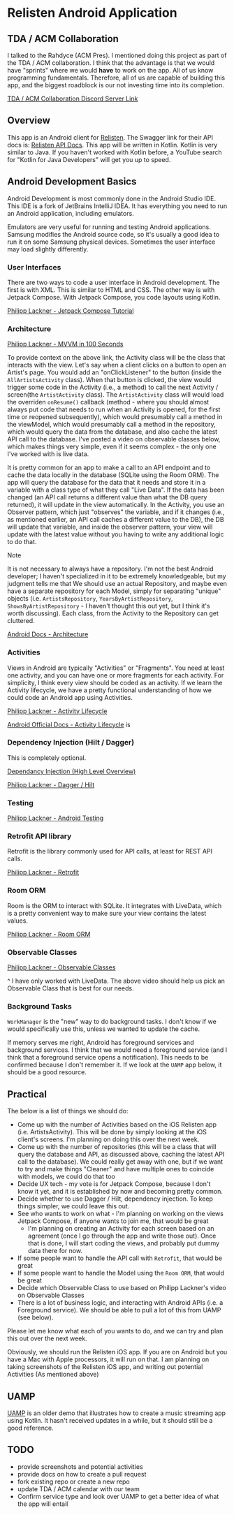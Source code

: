 # Relisten Android Application

## TDA / ACM Collaboration

I talked to the Rahdyce (ACM Pres). I mentioned doing this project as part of the TDA / ACM collaboration. I think that the advantage
is that we would have "sprints" where we would **have** to work on the app. All of us know programming fundamentals. Therefore, all of us
are capable of building this app, and the biggest roadblock is our not investing time into its completion.

[TDA / ACM Collaboration Discord Server Link](https://discord.gg/ZBbnnvs6)

## Overview

This app is an Android client for [Relisten](https://relisten.net/). 
The Swagger link for their API docs is: [Relisten API Docs](https://api.relisten.net/api-docs/index.html). This app will be written in
Kotlin. Kotlin is very similar to Java. If you haven't worked with Kotlin before, a YouTube search for "Kotlin for Java Developers"
will get you up to speed.

## Android Development Basics

Android Development is most commonly done in the Android Studio IDE. This IDE is a fork of JetBrains IntelliJ IDEA.
It has everything you need to run an Android application, including emulators.

Emulators are very useful for running and testing Android applications. Samsung modifies the Android source code, so it's usually
a good idea to run it on some Samsung physical devices. Sometimes the user interface may load slightly differently.

### User Interfaces

There are two ways to code a user interface in Android development. The first is with XML. This is similar to HTML and CSS.
The other way is with Jetpack Compose. With Jetpack Compose, you code layouts using Kotlin. 

[Philipp Lackner - Jetpack Compose Tutorial](https://www.youtube.com/watch?v=6_wK_Ud8--0)

### Architecture

[Philipp Lackner - MVVM in 100 Seconds](https://www.youtube.com/watch?v=-xTqfilaYow)

To provide context on the above link, the Activity class will be the class that interacts with the view. Let's say when a client clicks on a button to open an Artist's page. You would add an "onClickListener" to the button (inside the `AllArtistsActivity` class).
When that button is clicked, the view would trigger some code in the Activity (i.e., a method) to call the next Activity / screen(the `ArtistActivity` class). The `ArtistActivity` class will
would load the overriden `onResume()` callback (method - where you should almost always put code that needs to run when an Activity is opened, for the first time or reopened subsequently), which would presumably call a method in the viewModel, which would presumably call a method in the repository, which would query the data from
the database, and also cache the latest API call to the database. I've posted a video on observable classes below, which makes things very simple, even if it seems complex - the only one I've worked with is live data. 

It is pretty common for an app to make a call to an API endpoint and to cache the data locally in the database (SQLite using the Room ORM). The app will query the
database for the data that it needs and store it in a variable with a class type of what they call "Live Data". If the data has been changed (an API call returns a different value than what the DB query returned), it will update in the view automatically. In the Activity, you use an Observer pattern, which just
"observes" the variable, and if it changes (i.e., as mentioned earlier, an API call caches a different value to the DB), the DB will update that variable, and inside the observer pattern, your view will update with the latest value without you having to write any additional logic to do that.


>[!NOTE]
>It is not necessary to always have a repository. I'm not the best Android developer; I haven't specialized in it to be extremely knowledgeable, but my judgment tells me that
We should use an actual Repository, and maybe even have a separate repository for each Model, simply for separating "unique" objects (i.e. `ArtistsRepository`, `YearsByArtistRepository`, `ShowsByArtistRepository` - I haven't thought this out yet, but I think it's worth discussing). Each class, from the Activity to the Repository can get cluttered.

[Android Docs - Architecture](https://developer.android.com/topic/architecture)

### Activities

Views in Android are typically "Activities" or "Fragments". You need at least one activity, and you can have one or more fragments for
each activity. For simplicity, I think every view should be coded as an activity. If we learn the Activity lifecycle, we have a pretty functional understanding of how we could code an Android app using Activities.

[Philipp Lackner - Activity Lifecycle](https://www.youtube.com/watch?v=SJw3Nu_h8kk)

[Android Official Docs - Activity Lifecycle](https://developer.android.com/guide/components/activities/activity-lifecycle) is

### Dependency Injection (Hilt / Dagger)

This is completely optional.

[Dependancy Injection (High Level Overview)](https://www.youtube.com/watch?v=tYZd8hserms)

[Philipp Lackner - Dagger / Hilt](https://www.youtube.com/watch?v=bbMsuI2p1DQ)

### Testing

[Philipp Lackner - Android Testing](https://www.youtube.com/watch?v=nDCCwyS0_MQ)

### Retrofit API library 

Retrofit is the library commonly used for API calls, at least for REST API calls. 

[Philipp Lackner - Retrofit](https://www.youtube.com/watch?v=t6Sql3WMAnk)

### Room ORM

Room is the ORM to interact with SQLite. It integrates with LiveData, which is a pretty convenient way to make sure your view contains
the latest values. 

[Philipp Lackner - Room ORM](https://www.youtube.com/watch?v=bOd3wO0uFr8)

### Observable Classes

[Philipp Lackner - Observable Classes](https://www.youtube.com/watch?v=6Jc6-INantQ)

^ I have only worked with LiveData. The above video should help us pick an Observable Class that is best for our needs.

### Background Tasks

`WorkManager` is the "new" way to do background tasks. I don't know if we would specifically use this, unless we wanted to update the cache.

If memory serves me right, Android has foreground services and background services. I think that we would need a foreground service (and I think that a foreground service opens a notification).
This needs to be confirmed because I don't remember it. If we look at the `UAMP` app below, it should be a good resource.

## Practical

The below is a list of things we should do:

- Come up with the number of Activities based on the iOS Relisten app (i.e. ArtistsActivity). This will be done by simply looking at the iOS client's screens. I'm planning on doing this over the next week. 
- Come up with the number of repositories (this will be a class that will query the database and API, as discussed above, caching the latest API call to the database). We could really get away with one, but if we want to try and make things "Cleaner" and have multiple ones to coincide with models, we could do that too
- Decide UX tech - my vote is for Jetpack Compose, because I don't know it yet, and it is established by now and becoming pretty common. 
- Decide whether to use Dagger / Hilt, dependency injection. To keep things simpler, we could leave this out.
- See who wants to work on what - I'm planning on working on the views Jetpack Compose, if anyone wants to join me, that would be great
  - I'm planning on creating an Activity for each screen based on an agreement (once I go through the app and write those out). Once that is done, I will start coding the views, and probably put dummy data there for now.
- If some people want to handle the API call with `Retrofit`, that would be great 
- If some people want to handle the Model using the `Room ORM`, that would be great
- Decide which Observable Class to use based on Philipp Lackner's video on Observable Classes
- There is a lot of business logic, and interacting with Android APIs (i.e. a Foreground service). We should be able to pull a lot of this from UAMP (see below).

Please let me know what each of you wants to do, and we can try and plan this out over the next week.

Obviously, we should run the Relisten iOS app. If you are on Android but you have a Mac with Apple processors, it will run on that. I am planning on taking screenshots
of the Relisten iOS app, and writing out potential Activities (As mentioned above)

## UAMP

[UAMP](https://github.com/android/uamp/blob/main/docs%2FFullGuide.md) is an older demo that illustrates how to create a music streaming app using
Kotlin. It hasn't received updates in a while, but it should still be a good reference.

## TODO
- provide screenshots and potential activities
- provide docs on how to create a pull request
- fork existing repo or create a new repo
- update TDA / ACM calendar with our team
- Confirm service type and look over UAMP to get a better idea of what the app will entail

